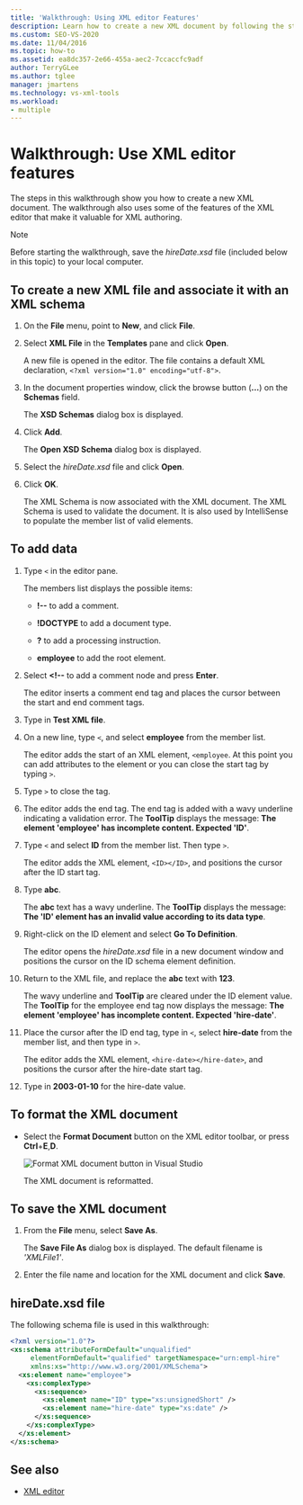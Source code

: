 ```yaml
---
title: 'Walkthrough: Using XML editor Features'
description: Learn how to create a new XML document by following the steps in this walkthrough that demonstrates features of the XML editor.
ms.custom: SEO-VS-2020
ms.date: 11/04/2016
ms.topic: how-to
ms.assetid: ea8dc357-2e66-455a-aec2-7ccaccfc9adf
author: TerryGLee
ms.author: tglee
manager: jmartens
ms.technology: vs-xml-tools
ms.workload:
- multiple
---
```

# Walkthrough: Use XML editor features

The steps in this walkthrough show you how to create a new XML document. The walkthrough also uses some of the features of the XML editor that make it valuable for XML authoring.

> [!NOTE]
> Before starting the walkthrough, save the *hireDate.xsd* file (included below in this topic) to your local computer.

## To create a new XML file and associate it with an XML schema

1. On the **File** menu, point to **New**, and click **File**.

2. Select **XML File** in the **Templates** pane and click **Open**.

     A new file is opened in the editor. The file contains a default XML declaration, `<?xml version="1.0" encoding="utf-8">`.

3. In the document properties window, click the browse button (**...**) on the **Schemas** field.

     The **XSD Schemas** dialog box is displayed.

4. Click **Add**.

     The **Open XSD Schema** dialog box is displayed.

5. Select the *hireDate.xsd* file and click **Open**.

6. Click **OK**.

     The XML Schema is now associated with the XML document. The XML Schema is used to validate the document. It is also used by IntelliSense to populate the member list of valid elements.

## To add data

1. Type `<` in the editor pane.

     The members list displays the possible items:

    - **!--** to add a comment.

    - **!DOCTYPE** to add a document type.

    - **?** to add a processing instruction.

    - **employee** to add the root element.

2. Select **&lt;!--** to add a comment node and press **Enter**.

     The editor inserts a comment end tag and places the cursor between the start and end comment tags.

3. Type in **Test XML file**.

4. On a new line, type `<`, and select **employee** from the member list.

     The editor adds the start of an XML element, `<employee`. At this point you can add attributes to the element or you can close the start tag by typing `>`.

5. Type `>` to close the tag.

6. The editor adds the end tag. The end tag is added with a wavy underline indicating a validation error. The **ToolTip** displays the message: **The element 'employee' has incomplete content. Expected 'ID'**.

7. Type `<` and select **ID** from the member list. Then type `>`.

     The editor adds the XML element, `<ID></ID>`, and positions the cursor after the ID start tag.

8. Type **abc**.

     The **abc** text has a wavy underline. The **ToolTip** displays the message: **The 'ID' element has an invalid value according to its data type**.

9. Right-click on the ID element and select **Go To Definition**.

     The editor opens the *hireDate.xsd* file in a new document window and positions the cursor on the ID schema element definition.

10. Return to the XML file, and replace the **abc** text with **123**.

     The wavy underline and **ToolTip** are cleared under the ID element value. The **ToolTip** for the employee end tag now displays the message: **The element 'employee' has incomplete content. Expected 'hire-date'**.

11. Place the cursor after the ID end tag, type in `<`, select **hire-date** from the member list, and then type in `>`.

     The editor adds the XML element, `<hire-date></hire-date>`, and positions the cursor after the hire-date start tag.

12. Type in **2003-01-10** for the hire-date value.

## To format the XML document

- Select the **Format Document** button on the XML editor toolbar, or press **Ctrl**+**E**,**D**.

   ![Format XML document button in Visual Studio](media/format-xml-document.png)

   The XML document is reformatted.

## To save the XML document

1. From the **File** menu, select **Save As**.

     The **Save File As** dialog box is displayed. The default filename is *'XMLFile1'*.

2. Enter the file name and location for the XML document and click **Save**.

## hireDate.xsd file

The following schema file is used in this walkthrough:

```xml
<?xml version="1.0"?>
<xs:schema attributeFormDefault="unqualified"
     elementFormDefault="qualified" targetNamespace="urn:empl-hire"
     xmlns:xs="http://www.w3.org/2001/XMLSchema">
  <xs:element name="employee">
    <xs:complexType>
      <xs:sequence>
        <xs:element name="ID" type="xs:unsignedShort" />
        <xs:element name="hire-date" type="xs:date" />
      </xs:sequence>
    </xs:complexType>
  </xs:element>
</xs:schema>
```

## See also

- [XML editor](../xml-tools/xml-editor.md)
